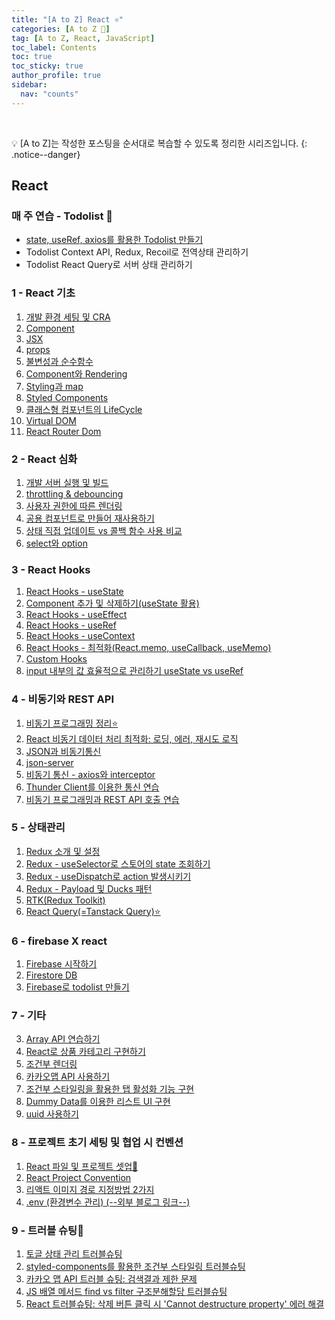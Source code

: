 ```yaml
---
title: "[A to Z] React ⚛️"
categories: [A to Z 📌]
tag: [A to Z, React, JavaScript]
toc_label: Contents
toc: true
toc_sticky: true
author_profile: true
sidebar:
  nav: "counts"
---
```


<br>

💡 [A to Z]는 작성한 포스팅을 순서대로 복습할 수 있도록 정리한 시리즈입니다.
{: .notice--danger}

## React

### 매 주 연습 - Todolist 📍

- [state, useRef, axios를 활용한 Todolist 만들기](https://mynamesieun.github.io/react/state,-useRef,-axios%EB%A5%BC-%ED%99%9C%EC%9A%A9%ED%95%9C-Todolist-%EB%A7%8C%EB%93%A4%EA%B8%B0/)
- Todolist Context API, Redux, Recoil로 전역상태 관리하기
- Todolist React Query로 서버 상태 관리하기

### 1 - React 기초

1. [개발 환경 세팅 및 CRA](https://mynamesieun.github.io/react/%EA%B0%9C%EB%B0%9C-%ED%99%98%EA%B2%BD-%EC%84%B8%ED%8C%85-%EB%B0%8F-CRA/)
2. [Component](https://mynamesieun.github.io/react/Component/)
3. [JSX](https://mynamesieun.github.io/react/JSX/)
4. [props](https://mynamesieun.github.io/react/props/)
5. [불변성과 순수함수](https://mynamesieun.github.io/react/%EB%B6%88%EB%B3%80%EC%84%B1%EA%B3%BC-%EC%88%9C%EC%88%98%ED%95%A8%EC%88%98/)
6. [Component와 Rendering](https://mynamesieun.github.io/react/Component%EC%99%80-Rendering/)
7. [Styling과 map](https://mynamesieun.github.io/react/Styling%EA%B3%BC-map/)
8. [Styled Components](https://mynamesieun.github.io/react/Styled-Components/)
9. [클래스형 컴포넌트의 LifeCycle](https://mynamesieun.github.io/react/%ED%81%B4%EB%9E%98%EC%8A%A4%ED%98%95-%EC%BB%B4%ED%8F%AC%EB%84%8C%ED%8A%B8%EC%9D%98-LifeCycle/)
10. [Virtual DOM](https://mynamesieun.github.io/react/Virtual-DOM/)
11. [React Router Dom](https://mynamesieun.github.io/react/React-Router-Dom/)

### 2 - React 심화

1. [개발 서버 실행 및 빌드](https://mynamesieun.github.io/react/%EA%B0%9C%EB%B0%9C-%EC%84%9C%EB%B2%84-%EC%8B%A4%ED%96%89-%EB%B0%8F-%EB%B9%8C%EB%93%9C/)
2. [throttling & debouncing](https://mynamesieun.github.io/react/throttling-&-debouncing/)
3. [사용자 권한에 따른 렌더링](https://mynamesieun.github.io/react/%EC%82%AC%EC%9A%A9%EC%9E%90-%EA%B6%8C%ED%95%9C%EC%97%90-%EB%94%B0%EB%A5%B8-%EB%A0%8C%EB%8D%94%EB%A7%81/)
4. [공용 컴포넌트로 만들어 재사용하기](https://mynamesieun.github.io/react/%EA%B3%B5%EC%9A%A9-%EC%BB%B4%ED%8F%AC%EB%84%8C%ED%8A%B8%EB%A1%9C-%EB%A7%8C%EB%93%A4%EC%96%B4-%EC%9E%AC%EC%82%AC%EC%9A%A9%ED%95%98%EA%B8%B0/)
5. [상태 직접 업데이트 vs 콜백 함수 사용 비교](https://mynamesieun.github.io/react/%EC%83%81%ED%83%9C-%EC%A7%81%EC%A0%91-%EC%97%85%EB%8D%B0%EC%9D%B4%ED%8A%B8-vs-%EC%BD%9C%EB%B0%B1-%ED%95%A8%EC%88%98-%EC%82%AC%EC%9A%A9-%EB%B9%84%EA%B5%90/)
6. [select와 option](https://mynamesieun.github.io/react/select%EC%99%80-option/)

### 3 - React Hooks

1. [React Hooks - useState](https://mynamesieun.github.io/react/React-Hooks-useState/)
2. [Component 추가 및 삭제하기(useState 활용)](https://mynamesieun.github.io/react/Component-%EC%B6%94%EA%B0%80-%EB%B0%8F-%EC%82%AD%EC%A0%9C%ED%95%98%EA%B8%B0/)
3. [React Hooks - useEffect](https://mynamesieun.github.io/react/React-Hooks-useEffect/)
4. [React Hooks - useRef](https://mynamesieun.github.io/react/React-Hooks-useRef/)
5. [React Hooks - useContext](https://mynamesieun.github.io/react/React-Hooks-useContext/)
6. [React Hooks - 최적화(React.memo, useCallback, useMemo)](<https://mynamesieun.github.io/react/React-Hooks-%EC%B5%9C%EC%A0%81%ED%99%94(React.memo,-useCallback,-useMemo)/>)
7. [Custom Hooks](https://mynamesieun.github.io/react/Custom-Hooks/)
8. [input 내부의 값 효율적으로 관리하기 useState vs useRef](https://mynamesieun.github.io/react/input-%EB%82%B4%EB%B6%80%EC%9D%98-%EA%B0%92-%ED%9A%A8%EC%9C%A8%EC%A0%81%EC%9C%BC%EB%A1%9C-%EA%B4%80%EB%A6%AC%ED%95%98%EA%B8%B0-useState-vs-useRef/)

### 4 - 비동기와 REST API

1. [비동기 프로그래밍 정리⭐](https://mynamesieun.github.io/react/%EB%B9%84%EB%8F%99%EA%B8%B0-%ED%94%84%EB%A1%9C%EA%B7%B8%EB%9E%98%EB%B0%8D-%EC%A0%95%EB%A6%AC/)
2. [React 비동기 데이터 처리 최적화: 로딩, 에러, 재시도 로직](https://mynamesieun.github.io/react/React-%EB%B9%84%EB%8F%99%EA%B8%B0-%EB%8D%B0%EC%9D%B4%ED%84%B0-%EC%B2%98%EB%A6%AC-%EC%B5%9C%EC%A0%81%ED%99%94_%EB%A1%9C%EB%94%A9,-%EC%97%90%EB%9F%AC,-%EC%9E%AC%EC%8B%9C%EB%8F%84-%EB%A1%9C%EC%A7%81/)
3. [JSON과 비동기통신](https://mynamesieun.github.io/react/JSON%EA%B3%BC-%EB%B9%84%EB%8F%99%EA%B8%B0%ED%86%B5%EC%8B%A0/)
4. [json-server](https://mynamesieun.github.io/react/json-server/)
5. [비동기 통신 - axios와 interceptor](https://mynamesieun.github.io/react/%EB%B9%84%EB%8F%99%EA%B8%B0-%ED%86%B5%EC%8B%A0-axios%EC%99%80-interceptor/)
6. [Thunder Client를 이용한 통신 연습](https://mynamesieun.github.io/react/Thunder-Client%EB%A5%BC-%EC%9D%B4%EC%9A%A9%ED%95%9C-%ED%86%B5%EC%8B%A0-%EC%97%B0%EC%8A%B5/)
7. [비동기 프로그래밍과 REST API 호출 연습](https://mynamesieun.github.io/react/%EB%B9%84%EB%8F%99%EA%B8%B0-%ED%94%84%EB%A1%9C%EA%B7%B8%EB%9E%98%EB%B0%8D%EA%B3%BC-REST-API-%ED%98%B8%EC%B6%9C-%EC%97%B0%EC%8A%B5/)

### 5 - 상태관리

1.  [Redux 소개 및 설정](https://mynamesieun.github.io/react/Redux-%EC%86%8C%EA%B0%9C-%EB%B0%8F-%EC%84%A4%EC%A0%95/)
2.  [Redux - useSelector로 스토어의 state 조회하기](https://mynamesieun.github.io/react/Redux-useSelector%EB%A1%9C-%EC%8A%A4%ED%86%A0%EC%96%B4%EC%9D%98-state-%EC%A1%B0%ED%9A%8C%ED%95%98%EA%B8%B0/)
3.  [Redux - useDispatch로 action 발생시키기](https://mynamesieun.github.io/react/Redux-useDispatch%EB%A1%9C-action-%EB%B0%9C%EC%83%9D%EC%8B%9C%ED%82%A4%EA%B8%B0/)
4.  [Redux - Payload 및 Ducks 패턴](https://mynamesieun.github.io/react/Redux-Payload-%EB%B0%8F-Ducks-%ED%8C%A8%ED%84%B4/)
5.  [RTK(Redux Toolkit)](<https://mynamesieun.github.io/react/RTK(Redux-Toolkit)/>)
6.  [React Query(=Tanstack Query)⭐](https://mynamesieun.github.io/react/React-Query/)

### 6 - firebase X react

1. [Firebase 시작하기](https://mynamesieun.github.io/firebase/Firebase-%EC%8B%9C%EC%9E%91%ED%95%98%EA%B8%B0/)
2. [Firestore DB](https://mynamesieun.github.io/firebase/Firestore-DB/)
3. [Firebase로 todolist 만들기](https://mynamesieun.github.io/firebase/Firebase%EB%A1%9C-todolist-%EB%A7%8C%EB%93%A4%EA%B8%B0/)

### 7 - 기타

3. [Array API 연습하기](https://mynamesieun.github.io/react/Array-API-%EC%97%B0%EC%8A%B5%ED%95%98%EA%B8%B0/)
4. [React로 상품 카테고리 구현하기](https://mynamesieun.github.io/react/React%EB%A1%9C-%EC%83%81%ED%92%88-%EC%B9%B4%ED%85%8C%EA%B3%A0%EB%A6%AC-%EA%B5%AC%ED%98%84%ED%95%98%EA%B8%B0/)
5. [조건부 렌더링](https://mynamesieun.github.io/react/%EC%A1%B0%EA%B1%B4%EB%B6%80-%EB%A0%8C%EB%8D%94%EB%A7%81/)
6. [카카오맵 API 사용하기](https://mynamesieun.github.io/react/%EC%B9%B4%EC%B9%B4%EC%98%A4%EB%A7%B5-api-%EC%82%AC%EC%9A%A9%ED%95%98%EA%B8%B0/)
7. [조건부 스타일링을 활용한 탭 활성화 기능 구현](https://mynamesieun.github.io/react/%EC%A1%B0%EA%B1%B4%EB%B6%80-%EC%8A%A4%ED%83%80%EC%9D%BC%EB%A7%81%EC%9D%84-%ED%99%9C%EC%9A%A9%ED%95%9C-%ED%83%AD-%ED%99%9C%EC%84%B1%ED%99%94-%EA%B8%B0%EB%8A%A5-%EA%B5%AC%ED%98%84/)
8. [Dummy Data를 이용한 리스트 UI 구현](https://mynamesieun.github.io/react/Dummy-Data%EB%A5%BC-%EC%9D%B4%EC%9A%A9%ED%95%9C-%EB%A6%AC%EC%8A%A4%ED%8A%B8-UI-%EA%B5%AC%ED%98%84/)
9. [uuid 사용하기](https://mynamesieun.github.io/react/uuid-%EC%82%AC%EC%9A%A9%ED%95%98%EA%B8%B0/)

### 8 - 프로젝트 초기 세팅 및 협업 시 컨벤션

1. [React 파일 및 프로젝트 셋업📌](https://mynamesieun.github.io/react/React-%ED%8C%8C%EC%9D%BC-%EB%B0%8F-%ED%94%84%EB%A1%9C%EC%A0%9D%ED%8A%B8-%EC%85%8B%EC%97%85/)
2. [React Project Convention](https://mynamesieun.github.io/react/React-Project-Convention/)
3. [리액트 이미지 경로 지정방법 2가지](https://mynamesieun.github.io/react/%EB%A6%AC%EC%95%A1%ED%8A%B8-%EC%9D%B4%EB%AF%B8%EC%A7%80-%EA%B2%BD%EB%A1%9C-%EC%A7%80%EC%A0%95%EB%B0%A9%EB%B2%95-2%EA%B0%80%EC%A7%80/)
4. [.env (환경변수 관리) (--외부 블로그 링크--)](https://tooo1.tistory.com/582)

### 9 - 트러블 슈팅💫

1. [토글 상태 관리 트러블슈팅](https://mynamesieun.github.io/react/%ED%86%A0%EA%B8%80-%EC%83%81%ED%83%9C-%EA%B4%80%EB%A6%AC-%ED%8A%B8%EB%9F%AC%EB%B8%94%EC%8A%88%ED%8C%85/)
2. [styled-components를 활용한 조건부 스타일링 트러블슈팅](https://mynamesieun.github.io/react/styled-components%EB%A5%BC-%ED%99%9C%EC%9A%A9%ED%95%9C-%EC%A1%B0%EA%B1%B4%EB%B6%80-%EC%8A%A4%ED%83%80%EC%9D%BC%EB%A7%81-%ED%8A%B8%EB%9F%AC%EB%B8%94%EC%8A%88%ED%8C%85/)
3. [카카오 맵 API 트러블 슈팅: 검색결과 제한 문제](https://mynamesieun.github.io/project/%EC%B9%B4%EC%B9%B4%EC%98%A4-%EB%A7%B5-API-%ED%8A%B8%EB%9F%AC%EB%B8%94-%EC%8A%88%ED%8C%85-%EA%B2%80%EC%83%89%EA%B2%B0%EA%B3%BC-%EC%A0%9C%ED%95%9C-%EB%AC%B8%EC%A0%9C/)
4. [JS 배열 메서드 find vs filter 구조분해할당 트러블슈팅](https://mynamesieun.github.io/react/JS-%EB%B0%B0%EC%97%B4-%EB%A9%94%EC%84%9C%EB%93%9C-find-vs-filter-%EA%B5%AC%EC%A1%B0%EB%B6%84%ED%95%B4%ED%95%A0%EB%8B%B9-%ED%8A%B8%EB%9F%AC%EB%B8%94%EC%8A%88%ED%8C%85/)
5. [React 트러블슈팅: 삭제 버튼 클릭 시 'Cannot destructure property' 에러 해결](https://mynamesieun.github.io/react/React-%ED%8A%B8%EB%9F%AC%EB%B8%94%EC%8A%88%ED%8C%85_%EC%82%AD%EC%A0%9C-%EB%B2%84%ED%8A%BC-%ED%81%B4%EB%A6%AD-%EC%8B%9C-'Cannot-destructure-property'-%EC%97%90%EB%9F%AC-%ED%95%B4%EA%B2%B0/)

<br>
